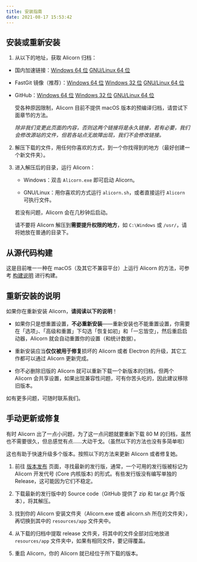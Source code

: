 ```yaml
---
title: 安装指南
date: 2021-08-17 15:53:42
---
```


## 安装或重新安装

1. 从以下的地址，获取 Alicorn 归档：
- 国内加速链接：[Windows 64 位](https://alicorn-go.vercel.app/latest-win32-release) [GNU/Linux 64 位](https://alicorn-go.vercel.app/latest-gnu-release)

- FastGit 镜像（推荐）：[Windows 64 位](https://endpoint.fastgit.org/https://github.com/Andy-K-Sparklight/AlicornBinaries/releases/download/latest/Alicorn-win32-x64.zip) [Windows 32 位](https://endpoint.fastgit.org/https://github.com/Andy-K-Sparklight/AlicornBinaries/releases/download/latest/Alicorn-win32-ia32.zip) [GNU/Linux 64 位](https://endpoint.fastgit.org/https://github.com/Andy-K-Sparklight/AlicornBinaries/releases/download/latest/Alicorn-linux-x64.tar.gz)

- GitHub：[Windows 64 位](https://github.com/Andy-K-Sparklight/AlicornBinaries/releases/download/latest/Alicorn-win32-x64.zip) [Windows 32 位](https://github.com/Andy-K-Sparklight/AlicornBinaries/releases/download/latest/Alicorn-win32-ia32.zip) [GNU/Linux 64 位](https://github.com/Andy-K-Sparklight/AlicornBinaries/releases/download/latest/Alicorn-linux-x64.tar.gz)
  
  受各种原因限制，Alicorn 目前不提供 macOS 版本的预编译归档，请尝试下面章节的方法。
  
  *除非我们变更此页面的内容，否则这两个链接将是永久链接，若有必要，我们会修改源站的文件，但若各站点无故障出现，我们不会修改链接。*
2. 解压下载的文件，用任何你喜欢的方式，到一个你找得到的地方（最好创建一个新文件夹）。

3. 进入解压后的目录，运行 Alicorn：
   
   - Windows：双击 `Alicorn.exe` 即可启动 Alicorn。
   
   - GNU/Linux：用你喜欢的方式运行 `alicorn.sh`，或者直接运行 `Alicorn` 可执行文件。
   
   若没有问题，Alicorn 会在几秒钟后启动。
   
   请不要将 Alicorn 解压到**需要提升权限的地方**，如 `C:\Windows` 或 `/usr/`，请将她放在普通的目录下。

## 从源代码构建

这是目前唯一一种在 macOS（及其它不兼容平台）上运行 Alicorn 的方法，可参考 [构建说明](https://github.com/Andy-K-Sparklight/Alicorn/blob/main/README.md) 进行构建。

## 重新安装的说明

如果你在重新安装 Alicorn，**请阅读以下的说明**！

- 如果你只是想重置设置，**不必重新安装**——重新安装也不能重置设置，你需要在「选项」、「高级和重置」下勾选「恢复如初」和「一忘皆空」，然后重启启动器，Alicorn 就会自动重置你的设置（和统计数据）。

- 重新安装应当**仅仅被用于修复**损坏的 Alicorn 或者 Electron 的升级，其它工作都可以通过 Alicorn 更新完成。

- 你不必删除旧版的 Alicorn 就可以重新下载一个新版本的归档，但两个 Alicorn 会共享设置，如果出现兼容性问题，可有你苦头吃的，因此建议移除旧版本。

如有更多问题，可随时联系我们。

## 手动更新或修复

有时 Alicorn 出了一点小问题，为了这一点问题就要重新下载 80 M 的归档，虽然也不需要很久，但总感觉有点……大动干戈。（虽然以下的方法也没有多简单啦）

这也有助于快速升级多个版本。按照以下的方法来更新 Alicorn 或者修复她。

1. 前往 [版本发布](https://github.com/Andy-K-Sparklight/Alicorn/releases) 页面，寻找最新的发行版，通常，一个可用的发行版被标记为 Alicorn 开发代号 (Core 内核版本) 的形式。有些发行版没有编写单独的 Release，这可能因为它们不稳定。

2. 下载最新的发行版中的 Source code（GitHub 提供了 zip 和 tar.gz 两个版本），将其解压。

3. 找到你的 Alicorn 安装文件夹（Alicorn.exe 或者 alicorn.sh 所在的文件夹），再切换到其中的 `resources/app` 文件夹中。

4. 从下载的归档中提取 release 文件夹，将其中的文件全部对应地放进 `resources/app` 文件夹中，如果有相同文件，要记得覆盖。

5. 重启 Alicorn，你的 Alicorn 就已经位于所下载的版本。
